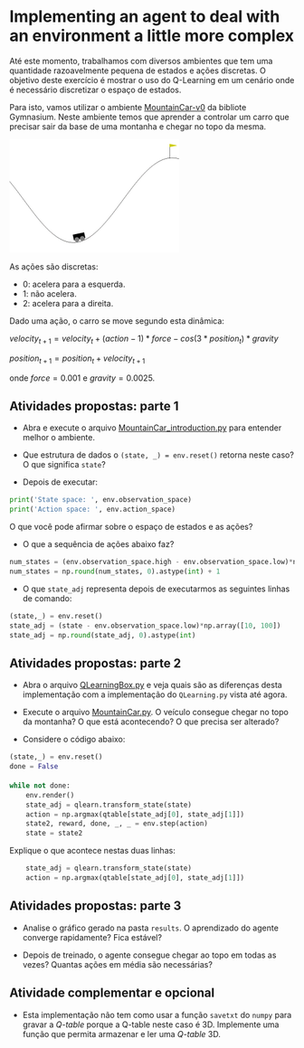 # Implementing an agent to deal with an environment a little more complex

Até este momento, trabalhamos com diversos ambientes que tem uma quantidade razoavelmente pequena de estados e ações discretas. O objetivo deste exercício é mostrar o uso do Q-Learning em um cenário onde é necessário discretizar o espaço de estados. 

Para isto, vamos utilizar o ambiente [MountainCar-v0](https://gymnasium.farama.org/environments/classic_control/mountain_car/) da bibliote Gymnasium. Neste ambiente temos que aprender a controlar um carro que precisar sair da base de uma montanha e chegar no topo da mesma.

<img src="mountain_car.gif" alt="Mountain car environment" width="300"/>

As ações são discretas: 

* 0: acelera para a esquerda.
* 1: não acelera.
* 2: acelera para a direita. 

Dado uma ação, o carro se move segundo esta dinâmica: 

$velocity_{t+1} = velocity_{t} + (action - 1) * force - cos(3 * position_{t}) * gravity$

$position_{t+1} = position_{t} + velocity_{t+1}$

onde $force = 0.001$ e $gravity = 0.0025$. 

## Atividades propostas: parte 1

* Abra e execute o arquivo [MountainCar_introduction.py](https://github.com/Insper/rl_code/blob/main/src/part_05/MountainCar_introduction.py) para entender melhor o ambiente. 

* Que estrutura de dados o `(state, _) = env.reset()` retorna neste caso? O que significa `state`?

* Depois de executar:

```python
print('State space: ', env.observation_space)
print('Action space: ', env.action_space)
```

O que você pode afirmar sobre o espaço de estados e as ações? 

* O que a sequência de ações abaixo faz?

```python
num_states = (env.observation_space.high - env.observation_space.low)*np.array([10, 100])
num_states = np.round(num_states, 0).astype(int) + 1
```

* O que `state_adj` representa depois de executarmos as seguintes linhas de comando: 

```python
(state,_) = env.reset()
state_adj = (state - env.observation_space.low)*np.array([10, 100])
state_adj = np.round(state_adj, 0).astype(int)
```

## Atividades propostas: parte 2

* Abra o arquivo [QLearningBox.py](https://github.com/Insper/rl_code/blob/main/src/part_05/QLearningBox.py) e veja quais são as diferenças desta implementação com a implementação do `QLearning.py` vista até agora. 

* Execute o arquivo [MountainCar.py](https://github.com/Insper/rl_code/blob/main/src/part_05/MountainCar.py). O veículo consegue chegar no topo da montanha? O que está acontecendo? O que precisa ser alterado?

* Considere o código abaixo: 

````python
(state,_) = env.reset()
done = False

while not done:
    env.render()
    state_adj = qlearn.transform_state(state)
    action = np.argmax(qtable[state_adj[0], state_adj[1]])
    state2, reward, done, _, _ = env.step(action)
    state = state2
````

Explique o que acontece nestas duas linhas: 

````python
    state_adj = qlearn.transform_state(state)
    action = np.argmax(qtable[state_adj[0], state_adj[1]])
````

## Atividades propostas: parte 3

* Analise o gráfico gerado na pasta `results`. O aprendizado do agente converge rapidamente? Fica estável? 

* Depois de treinado, o agente consegue chegar ao topo em todas as vezes? Quantas ações em média são necessárias? 

## Atividade complementar e opcional

* Esta implementação não tem como usar a função `savetxt` do `numpy` para gravar a *Q-table* porque a Q-table neste caso é 3D. Implemente uma função que permita armazenar e ler uma *Q-table* 3D. 